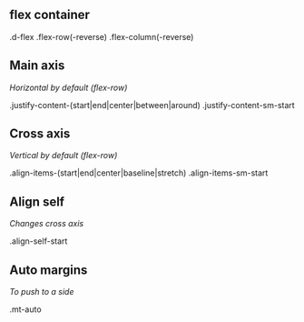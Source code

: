 ## flex container

.d-flex
.flex-row(-reverse)
.flex-column(-reverse)

## Main axis

*Horizontal by default (flex-row)*

.justify-content-(start|end|center|between|around)
.justify-content-sm-start

## Cross axis

*Vertical by default (flex-row)*

.align-items-(start|end|center|baseline|stretch)
.align-items-sm-start

## Align self

*Changes cross axis*

.align-self-start

## Auto margins

*To push to a side*

.mt-auto


